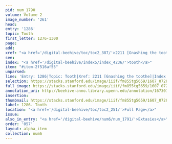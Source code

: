```yaml
---
pid: num_1790
volume: Volume 2
image_number: '261'
head:
entry: '1286'
topic: Tooth
first_letter: 1276-1300
page:
add:
xref: "<a href='/digital-beehive/toc/toc2_387/'>2211 [Gnashing the toothe]</a>"
see:
index: "<a href='/digital-beehive/index5/index_4236/'>tooth</a>"
item: "#item-2f516af55"
unparsed:
line: 'Entry: 1286|Topic: Tooth|Xref: 2211 [Gnashing the toothe]|Index: tooth|#item-2f516af55'
selection: https://stacks.stanford.edu/image/iiif/fm855tg5659/1607_0728/392,288,2873,563/full/0/default.jpg
full_image: https://stacks.stanford.edu/image/iiif/fm855tg5659/1607_0728/full/full/0/default.jpg
annotation_uri: http://beehive-anno.library.upenn.edu/annotation/1673015314694
insertion:
thumbnail: https://stacks.stanford.edu/image/iiif/fm855tg5659/1607_0728/392,288,600,180/250,/0/default.jpg
label: 1286. Tooth
location: "<a href='/digital-beehive/toc/toc2_251/'>Full Page</a>"
issue:
also_in_entry: "<a href='/digital-beehive/num6/num_1791/'>Extasies</a>"
order: '057'
layout: alpha_item
collection: num6
---
```

